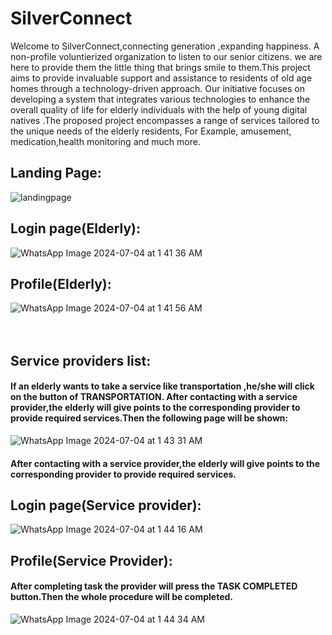 # SilverConnect
Welcome to SilverConnect,connecting generation ,expanding happiness. A non-profile voluntierized organization to listen to our senior citizens. we are here to provide them the little thing that brings smile to them.This project aims to provide invaluable support and assistance to residents of old age homes through a technology-driven approach. Our initiative focuses on developing a system that integrates various technologies to enhance the overall quality of life for elderly individuals with the help of young digital natives .The proposed project encompasses a range of services tailored to the unique needs of the elderly residents, For Example, amusement, medication,health monitoring and much more.
## Landing Page:


![landingpage](https://github.com/Fariha-alam-mozumder/project1/assets/156440883/0ce29eb2-0089-42eb-a7d3-320eac335eef)

## Login page(Elderly):

![WhatsApp Image 2024-07-04 at 1 41 36 AM](https://github.com/Fariha-alam-mozumder/project1/assets/156440883/71e70ac8-a0f6-4dad-b6bd-2f0e18f65812)

## Profile(Elderly):


![WhatsApp Image 2024-07-04 at 1 41 56 AM](https://github.com/Fariha-alam-mozumder/project1/assets/156440883/48bb467c-95fb-4252-becc-83b5cd6f8f4f)<br><br><br>
## Service providers list:
#### If an elderly wants to take a service like transportation ,he/she will click on the button of TRANSPORTATION. After contacting with a service provider,the elderly will give points to the corresponding provider to provide required services.Then the following page will be shown:

![WhatsApp Image 2024-07-04 at 1 43 31 AM](https://github.com/Fariha-alam-mozumder/project1/assets/156440883/00fc9090-4bc7-4d5f-b772-167c9465909b)
#### After contacting with a service provider,the elderly will give points to the corresponding provider to provide required services.

## Login page(Service provider):
![WhatsApp Image 2024-07-04 at 1 44 16 AM](https://github.com/Fariha-alam-mozumder/project1/assets/156440883/e135fc78-45d1-473e-8843-0f777670393d)
## Profile(Service Provider):
#### After completing task the provider will press the TASK COMPLETED button.Then the whole procedure will be completed.

![WhatsApp Image 2024-07-04 at 1 44 34 AM](https://github.com/Fariha-alam-mozumder/project1/assets/156440883/ffc2dd49-15fb-4698-822d-fc3b9cbdd860)

